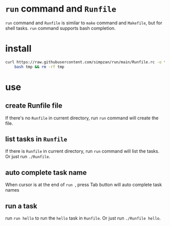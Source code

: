 `run` command and `Runfile`
====

`run` command and `Runfile` is similar to `make` command and `Makefile`, but for shell tasks.
`run` command supports bash completion.

# install
```bash
curl https://raw.githubusercontent.com/simpzan/run/main/Runfile.rc -o tmp && \
    bash tmp && rm -rf tmp
```

# use
## create Runfile file
If there's no `Runfile` in current directory, run `run` command will create the file.

## list tasks in `Runfile`
If there is `Runfile` in current directory, run `run` command will list the tasks.
Or just run `./Runfile`.

## auto complete task name
When cursor is at the end of `run `, press Tab button will auto complete task names

## run a task
run `run hello` to run the `hello` task in `Runfile`.
Or just run `./Runfile hello`.
